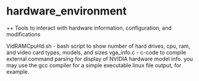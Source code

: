 # hardware_environment
++ Tools to interact with hardware information, configuration, and modifications

VidRAMCpuHd.sh - bash script to show number of hard drives, cpu, ram, and video card types, models, and sizes
vga_info.c - c-code to compile external command parsing for display of NVIDIA hardware model info.  you may use the gcc compiler for a simple executable linux file output, for example. 
